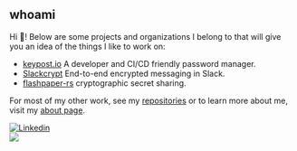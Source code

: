 ## whoami

Hi :wave:! Below are some projects and organizations I belong to that will give you an idea of the things I like to work on:
 - [keypost.io](https://github.com/keypost-org) A developer and CI/CD friendly password manager.
 - [Slackcrypt](https://github.com/jeffrade/slackrypt) End-to-end encrypted messaging in Slack.
 - [flashpaper-rs](https://github.com/jeffrade/flashpaper-rs) cryptographic secret sharing.

For most of my other work, see my [repositories](https://github.com/jeffrade?tab=repositories&q=&type=source&language=&sort=stargazers) or to learn more about me, visit my [about page](https://jeffra.de/).

<a href="https://www.linkedin.com/in/jeffrade/"><img alt="Linkedin" src="https://img.shields.io/badge/linkedin-0077B5?logo=linkedin&logoColor=white&style=for-the-badge"/></a>
<br/>
<img src="https://github-readme-stats.vercel.app/api/top-langs/?username=jeffrade&layout=compact"/>
<br/>
